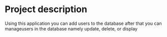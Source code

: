 # Project description
Using this application you can add users to the database after that you can manageusers in the database namely update, delete, or display
